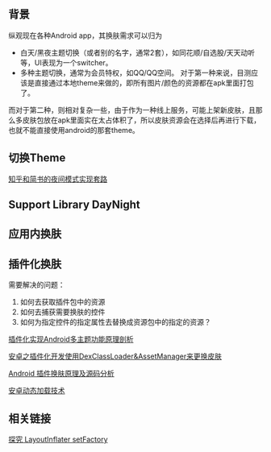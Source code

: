 
## 背景 
纵观现在各种Android app，其换肤需求可以归为

- 白天/黑夜主题切换（或者别的名字，通常2套），如同花顺/自选股/天天动听等，UI表现为一个switcher。
- 多种主题切换，通常为会员特权，如QQ/QQ空间。
对于第一种来说，目测应该是直接通过本地theme来做的，即所有图片/颜色的资源都在apk里面打包了。

而对于第二种，则相对复杂一些，由于作为一种线上服务，可能上架新皮肤，且那么多皮肤包放在apk里面实在太占体积了，所以皮肤资源会在选择后再进行下载，也就不能直接使用android的那套theme。  

## 切换Theme  
[知乎和简书的夜间模式实现套路](http://www.jianshu.com/p/3b55e84742e5)  

## Support Library DayNight   

## 应用内换肤  



## 插件化换肤
需要解决的问题：  
1. 如何去获取插件包中的资源
2. 如何去捕获需要换肤的控件
3. 如何为指定控件的指定属性去替换成资源包中的指定的资源？  

 








[插件化实现Android多主题功能原理剖析](https://juejin.im/post/594f4b625188250d9e65057b)  

[安卓之插件化开发使用DexClassLoader&AssetManager来更换皮肤](http://blog.csdn.net/cxmscb/article/details/52448139)  

[Android 插件换肤原理及源码分析](http://www.glumes.com/android-change-skin-by-plugin/)  

[安卓动态加载技术](http://www.huqi.tk/index.php/2017/06/03/android_dynamic_load/)


## 相关链接
[探究 LayoutInflater setFactory](https://mp.weixin.qq.com/s?__biz=MzAxMTI4MTkwNQ==&mid=2650820263&idx=1&sn=f7cbcf70570decc064fa5f05531e2c5d&scene=0#wechat_redirect)  
